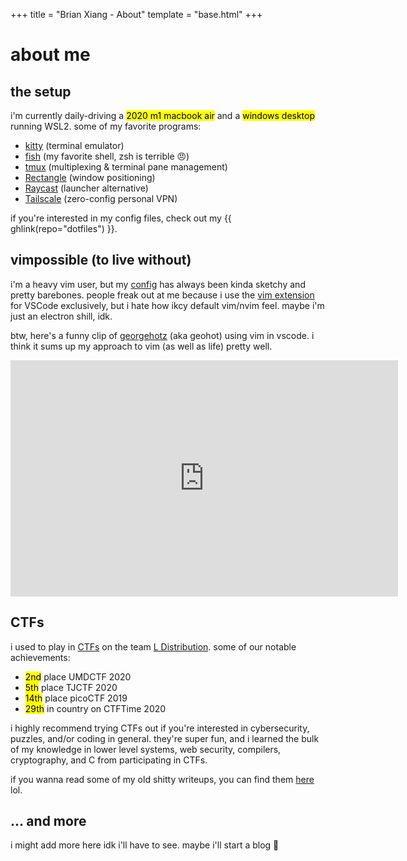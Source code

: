 +++
title = "Brian Xiang - About"
template = "base.html"
+++

# about me

## the setup

i'm currently daily-driving a <mark>2020 m1 macbook air</mark> and a <mark>windows desktop</mark> running WSL2. some of my favorite programs:

- [kitty](https://sw.kovidgoyal.net/kitty/) (terminal emulator)
- [fish](https://fishshell.com/) (my favorite shell, zsh is terrible 😠)
- [tmux](https://github.com/tmux/tmux/) (multiplexing & terminal pane management)
- [Rectangle](https://rectangleapp.com/) (window positioning)
- [Raycast](https://www.raycast.com/) (launcher alternative)
- [Tailscale](https://tailscale.com/) (zero-config personal VPN)

if you're interested in my config files, check out my {{ ghlink(repo="dotfiles") }}.

## vimpossible (to live without)

i'm a heavy vim user, but my [config](https://github.com/cf12/dotfiles/blob/master/src/common/.vimrc) has always been kinda sketchy and pretty barebones. people freak out at me because i use the [vim extension](https://marketplace.visualstudio.com/items?itemName=vscodevim.vim) for VSCode exclusively, but i hate how ikcy default vim/nvim feel. maybe i'm just an electron shill, idk.

btw, here's a funny clip of [georgehotz](https://geohot.com/) (aka geohot) using vim in vscode. i think it sums up my approach to vim (as well as life) pretty well.

<iframe src="https://clips.twitch.tv/embed?clip=TardyFairGrouseEagleEye-bE9w2UC3sa45d6Pj&parent=localhost&parent=cf12.org" frameborder="0" allowfullscreen="true" scrolling="no" height="378" width="620"></iframe>

## CTFs

i used to play in [CTFs](https://ctf101.org/) on the team [L Distribution](https://ctftime.org/team/45894). some of our notable achievements:

- <mark>2nd</mark> place UMDCTF 2020
- <mark>5th</mark> place TJCTF 2020
- <mark>14th</mark> place picoCTF 2019
- <mark>29th</mark> in country on CTFTime 2020

i highly recommend trying CTFs out if you're interested in cybersecurity, puzzles, and/or coding in general. they're super fun, and i learned the bulk of my knowledge in lower level systems, web security, compilers, cryptography, and C from participating in CTFs.

if you wanna read some of my old shitty writeups, you can find them [here](https://github.com/cf12/ctf/) lol.

## ... and more

i might add more here idk i'll have to see. maybe i'll start a blog 👀

